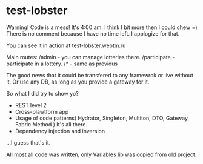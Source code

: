 # test-lobster

Warning! Code is a mess! It's 4:00 am. I think I bit more then I could chew =)
There is no comment because I have no time left. I applogize for that.

You can see it in action at test-lobster.webtm.ru

Main routes:
/admin - you can manage lotteries there.
/participate - participate in a lottery.
/* - same as previous

The good news that it could be transfered to any framewrok or live without it. Or use any DB, as long as you provide a gateway for it.

So what I did try to show yo?
- REST level 2
- Cross-plawtform app
- Usage of code patterns( Hydrator, Singleton, Multiton, DTO, Gateway, Fabric Method ) It's all there.
- Dependency injection and inversion

...I guess that's it.

All most all code was written, only Variables lib was copied from old project.
